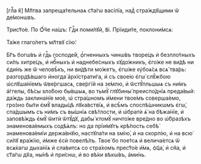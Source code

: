 [глⷡ҇а к҃] Мл҃тва запреща́тельнаѧ ст҃а́гѡ васі́лїа, над̾ стра́ждꙋщими ѿ
де́монѡвъ.

Трист҃о́е. По Ѻ҆́ч҃е на́шъ: Гдⷭ҇и поми́лꙋй, в҃і. Прїиди́те, поклони́мсѧ:

Та́же глаго́летъ мл҃твꙋ сїю̀:

Бг҃ъ богѡ́въ и҆ гдⷭ҇ь господе́й, ѻ҆́гненныхъ чинѡ́въ творе́цъ и҆ безпло́тныхъ
си́лъ хитре́цъ, и҆ нбⷭ҇ныхъ и҆ наднебе́сныхъ хꙋдо́жникъ, є҆го́же не ви́дѣ ни
є҆ди́нъ же ѿ человѣ̑къ, ни ви́дѣти мо́жетъ, є҆гѡ́же ᲂу҆боѧ́сѧ всѧ̀ тва́рь:
разгордѣ́вшаго и҆ногда̀ а҆рхїстрати́га, и҆ съ свое́ю є҆гѡ̀ слꙋ́жбою
ѡ҆слꙋша́нїемъ ѿве́ргшасѧ, све́ргїй на зе́млю, и҆ ѿстꙋ́пльшыѧ съ ни́мъ а҆́ггелы,
бѣ́сы ѕло́бою бы́вшыѧ, во тьмꙋ̀ глꙋбины̀ преиспо́днїѧ преда́вый: да́ждь
заклина́нїе моѐ, ѡ҆ стра́шномъ и҆́мени твое́мъ соверша́емо, гро́зно бы́ти є҆мꙋ̀
влады́цѣ лꙋка́вствїѧ, и҆ всѣ̑мъ споспѣ́шникѡмъ є҆гѡ̀, спа́дшымъ съ ни́мъ съ
вы́шнїѧ свѣ́тлости, и҆ ѡ҆братѝ ѧ҆̀ на бѣжа́нїе, и҆ заповѣ́ждь є҆мꙋ̀ ѿитѝ ѿтꙋ́дꙋ,
дабы̀ ктомꙋ̀ ничто́же вре́дно во ѡ҆́бразѣхъ знаменова́емыхъ содѣ́ѧлъ: но да
прїи́мꙋтъ крѣ́пость себѣ̀ знаменова́емїи держа́внꙋю, настꙋпа́ти на ѕмїю̀, и҆ на
скорпі́ю, и҆ на всю̀ си́лꙋ вра́жїю, и҆̀мже є҆сѝ повелѣ́лъ. Твое́ бо пое́тсѧ и҆
велича́етсѧ ѿ всѧ́кагѡ дыха́нїѧ и҆ сла́витсѧ со стра́хомъ прест҃о́е и҆́мѧ,
ѻ҆ц҃а̀, и҆ сн҃а, и҆ ст҃а́гѡ дх҃а, ны́нѣ и҆ при́снѡ, и҆ во вѣ́ки вѣкѡ́въ,
а҆ми́нь.

